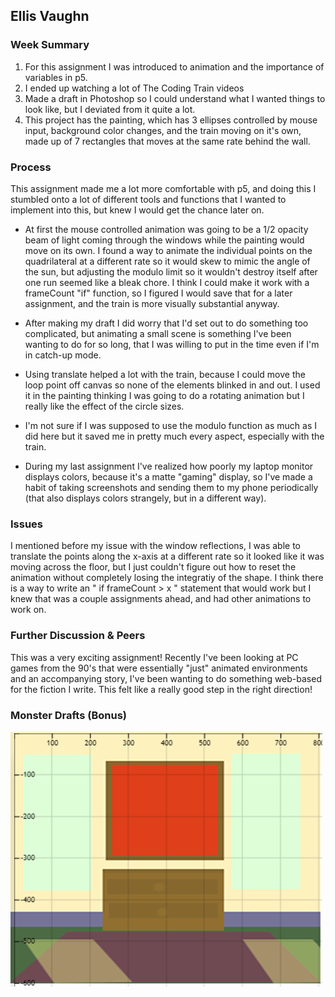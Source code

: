 ## Ellis Vaughn
### Week Summary
1. For this assignment I was introduced to animation and the importance of variables in p5.
2. I ended up watching a lot of The Coding Train videos
3. Made a draft in Photoshop so I could understand what I wanted things to look like, but I deviated from it quite a lot.
4. This project has the painting, which has 3 ellipses controlled by mouse input, background color changes, and the train moving on it's own, made up of 7 rectangles that moves at the same rate behind the wall.

### Process
This assignment made me a lot more comfortable with p5, and doing this I stumbled onto a lot of different tools and functions that I wanted to implement into this, but knew I would get the chance later on.

- At first the mouse controlled animation was going to be a 1/2 opacity beam of light coming through the windows while the painting would move on its own. I found a way to animate the individual points on the quadrilateral at a different rate so it would skew to mimic the angle of the sun, but adjusting the modulo limit so it wouldn't destroy itself after one run seemed like a bleak chore. I think I could make it work with a frameCount "if" function, so I figured I would save that for a later assignment, and the train is more visually substantial anyway.

- After making my draft I did worry that I'd set out to do something too complicated, but animating a small scene is something I've been wanting to do for so long, that I was willing to put in the time even if I'm in catch-up mode.

- Using translate helped a lot with the train, because I could move the loop point off canvas so none of the elements blinked in and out. I used it in the painting thinking I was going to do a rotating animation but I really like the effect of the circle sizes.

- I'm not sure if I was supposed to use the modulo function as much as I did here but it saved me in pretty much every aspect, especially with the train.

- During my last assignment I've realized how poorly my laptop monitor displays colors, because it's a matte "gaming" display, so I've made a habit of taking screenshots and sending them to my phone periodically (that also displays colors strangely, but in a different way).



### Issues
I mentioned before my issue with the window reflections, I was able to translate the points along the x-axis at a different rate so it looked like it was moving across the floor, but I just couldn't figure out how to reset the animation without completely losing the integratiy of the shape. I think there is a way to write an " if frameCount > x " statement that would work but I knew that was a couple assignments ahead, and had other animations to work on.


### Further Discussion & Peers
This was a very exciting assignment! Recently I've been looking at PC games from the 90's that were essentially "just" animated environments and an accompanying story, I've been wanting to do something web-based for the fiction I write. This felt like a really good step in the right direction!

### Monster Drafts (Bonus)
![Scenedraft](hwdraft.png)
